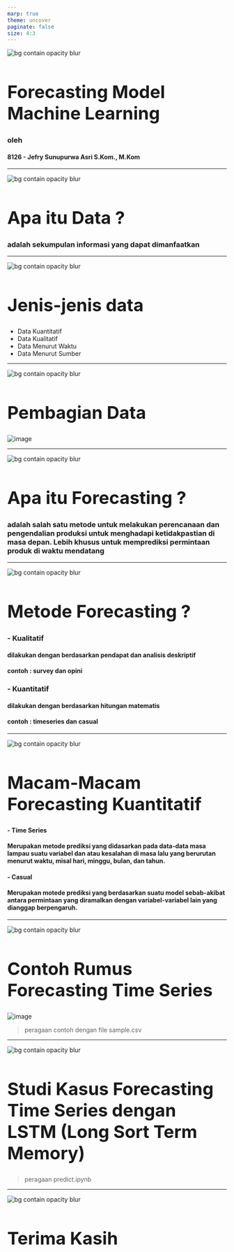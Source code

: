 ```yaml
---
marp: true
theme: uncover
paginate: false
size: 4:3
---
```

<style>
    :root {
        --color-background: #FFFFFF;
        --color-foreground: #101010;
        font-family: MesloLGS NF;
        font-size : 20px;
    }
    h1 {
        font-size : 40px;
    }

    header {
        top: 30px;
    }

    footer {
        bottom: 30px;
    }
    
</style>
![bg contain opacity blur](ueu.png)
# Forecasting Model Machine Learning
### oleh
#### 8126 - Jefry Sunupurwa Asri S.Kom., M.Kom

---
![bg contain opacity blur](ueu.png)
# Apa itu Data ?
### adalah sekumpulan informasi yang dapat dimanfaatkan

---
![bg contain opacity blur](ueu.png)
# Jenis-jenis data 
- Data Kuantitatif
- Data Kualitatif
- Data Menurut Waktu
- Data Menurut Sumber

---
![bg contain opacity blur](ueu.png)
# Pembagian Data
![image](pembagian_data.png)

---
![bg contain opacity blur](ueu.png)
# Apa itu Forecasting ?
### adalah salah satu metode untuk melakukan perencanaan dan pengendalian produksi untuk menghadapi ketidakpastian di masa depan. Lebih khusus untuk memprediksi permintaan produk di waktu mendatang

---
![bg contain opacity blur](ueu.png)
# Metode Forecasting ?
### - Kualitatif
#### dilakukan dengan berdasarkan pendapat dan analisis deskriptif
#### contoh : survey dan opini
### - Kuantitatif
#### dilakukan dengan berdasarkan hitungan matematis
#### contoh : timeseries dan casual

---
![bg contain opacity blur](ueu.png)
# Macam-Macam Forecasting Kuantitatif
#### - Time Series
#### Merupakan metode prediksi yang didasarkan pada data-data masa lampau suatu variabel dan atau kesalahan di masa lalu yang berurutan menurut waktu, misal hari, minggu, bulan, dan tahun.
#### - Casual
#### Merupakan motede prediksi yang berdasarkan suatu model sebab-akibat antara permintaan yang diramalkan dengan variabel-variabel lain yang dianggap berpengaruh.

---
![bg contain opacity blur](ueu.png)
# Contoh Rumus Forecasting Time Series
![image](rumus.png)
>peragaan contoh dengan file sample.csv

---
![bg contain opacity blur](ueu.png)
# Studi Kasus Forecasting Time Series dengan LSTM (Long Sort Term Memory)
>peragaan predict.ipynb

---
![bg contain opacity blur](ueu.png)
# Terima Kasih